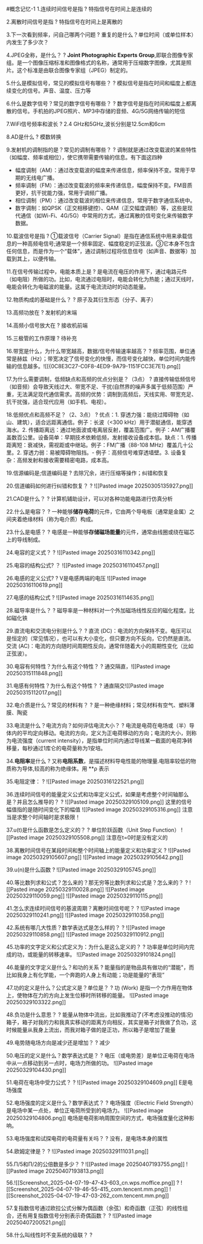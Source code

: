 #概念记忆-1
1.连续时间信号是指
?
特指信号在时间上是连续的
<!--SR:!2025-04-25,41,290-->

2.离散时间信号是指
?
特指信号在时间上是离散的
<!--SR:!2025-06-23,76,270-->

3.下一次看到频率，问自己哪两个问题
?
重复的是什么？单位时间（或单位样本）内发生了多少次？
<!--SR:!2025-04-10,26,270-->

4.JPEG全称，是什么？
?
**Joint Photographic Experts Group**,即联合图像专家组。是一个图像压缩标准和图像格式的名称，通常用于压缩数字图像，尤其是照片。这个标准是由联合图像专家组（JPEG）制定的。
<!--SR:!2025-04-22,29,250-->

5.什么是模拟信号，常见的模拟信号有哪些？
?
模拟信号是指在时间和幅度上都连续变化的信号。声音、温度、压力等
<!--SR:!2025-04-17,11,170-->

6.什么是数字信号？常见的数字信号有哪些？
?
数字信号是指在时间和幅度上都离散的信号。手机拍的JPEG照片、MP3中存储的音频、4G/5G网络传输的短信
<!--SR:!2025-05-27,49,250-->

7.WiFi信号频率和波长
?
2.4 GHz和5GHz,波长分别是12.5cm和6cm
<!--SR:!2025-04-12,6,190-->

8.AD是什么
?
模数转换
<!--SR:!2025-04-09,25,274-->

9.发射机的调制指的是？常见的调制有哪些？
?
调制就是通过改变载波的某些特性（如幅度、频率或相位），使它携带需要传输的信息。有下面这四种
- 幅度调制（AM）：通过改变载波的幅度来传递信息，频率保持不变。常用于早期的无线电广播。
- 频率调制（FM）：通过改变载波的频率来传递信息，幅度保持不变。FM音质更好，抗干扰能力强，常用于调频广播。
- 相位调制（PM）：通过改变载波的相位来传递信息，常用于数字通信系统中。
- 数字调制：如QPSK（正交相移键控）、QAM（正交幅度调制）等，这些是现代通信（如Wi-Fi、4G/5G）中常用的方式，通过离散的信号变化来传输数字数据。
<!--SR:!2025-05-06,30,214-->

10.载波信号是指
?
①载波信号（Carrier Signal）是指在通信系统中用来承载信息的一种高频电信号;通常是一个频率固定、幅度稳定的正弦波。③它本身不包含任何信息，而是作为一个“载体”，通过调制过程将信息信号（如声音、数据等）加载到其上，以便传输。
<!--SR:!2025-04-10,12,194-->

11.在信号传输过程中，电能本质上是
?
是电流在电压的作用下，通过电路元件（如电阻）所做的功。比如，电流通过电阻时，电能会转化为热能；通过天线时，电能会转化为电磁波的能量。这属于电流流动时的动态能量。
<!--SR:!2025-04-10,4,159-->

12.物质构成的基础是什么？
?
原子及其衍生形态（分子、离子）
<!--SR:!2025-05-28,52,259-->

13.高频功放在
?
发射机的末端
<!--SR:!2025-04-12,20,252-->

14.高频小信号放大在
?
接收机前端
<!--SR:!2025-04-17,25,272-->

15.三极管的工作原理
?
待补充
<!--SR:!2025-04-09,1,130-->

16.带宽是什么，为什么带宽越高，数据/信号传输速率越高？
?
频率范围，单位通常是赫兹（Hz）；带宽决定了信号变化的快慢，而信号变化越快，单位时间内能传输的信息越多。![[{0C8E3C27-C0F8-4ED9-9A79-1151FCC3E7E1}.png]]
<!--SR:!2025-04-19,25,252-->

17.为什么需要调制，低频缺点和高频的优点分别是？（3点）
?
直接传输低频信号（如音频）会导致天线过大、带宽不足、干扰(自然界的噪声多属于低频范围）严重，无法满足现代通信需求。高频的优势：调制到高频后，天线实用、带宽充足、抗干扰强，适合现代应用（如手机、电视）。
<!--SR:!2025-04-10,12,212-->

18.低频优点和高频不足？（2、3点）
?
优点：1. 穿透力强：能绕过障碍物（如山、建筑），适合远距离通信。例子：长波（<300 kHz）用于潜艇通信，能穿透海水。2. 传播距离远：通过地面波或电离层反射，覆盖范围广。例子：AM广播覆盖数百公里。设备简单：早期技术依赖低频，发射接收设备成本低。缺点：1. 传播距离短：衰减快，需视距或中继站。例子：FM广播（88-108 MHz）覆盖几十公里。2. 穿透力弱：易被障碍物阻挡。- 例子：高频信号难穿透墙壁。3. 设备复杂：高频发射和接收需要精密电路，成本高。
<!--SR:!2025-04-12,14,212-->

19.信源编码是;信道编码是
?
去除冗余，进行压缩等操作；纠错和恢复
<!--SR:!2025-04-11,13,252-->

20.信道编码如何进行纠错和恢复？
?
![[Pasted image 20250305135927.png]]
<!--SR:!2025-04-14,16,252-->

21.CAD是什么？
?
计算机辅助设计，可以对各种功能电路进行仿真分析
<!--SR:!2025-04-30,24,269-->

22.什么是电容？
?
一种能够**储存电荷**的元件，它由两个导电板（通常是金属）之间夹着绝缘材料（称为电介质）构成。
<!--SR:!2025-04-29,21,232-->

23.什么是电感？
?
电感是一种能够**存储磁场能量**的元件，通常由线圈或绕在磁芯上的导线制成。
<!--SR:!2025-05-02,24,232-->

24.电容的定义式？
?
![[Pasted image 20250316110342.png]]
<!--SR:!2025-04-20,14,212-->

25.电容的结构公式?
？
![[Pasted image 20250316110457.png]]

26.电感的定义公式?
?
V是电感两端的电压
![[Pasted image 20250316110619.png]]
<!--SR:!2025-04-20,14,212-->

27.电感的结构公式
?
![[Pasted image 20250316114635.png]]
<!--SR:!2025-04-19,13,212-->

28.磁导率是什么？
?
磁导率是一种材料对一个外加磁场线性反应的磁化程度。比如磁化铁
<!--SR:!2025-04-23,17,212-->

29.直流电和交流电分别是什么？
?
直流 (DC)：电流的方向保持不变。电压可以是恒定的（常见情况），也可以有大小变化，但只要方向不反向，它仍然是直流。
交流 (AC)：电流的方向随时间周期性反向，通常伴随着大小的周期性变化（比如正弦波）。
<!--SR:!2025-05-04,28,253-->

30.电容有何特性？为什么有这个特性？
?
通交隔直，![[Pasted image 20250315111848.png]]
<!--SR:!2025-05-01,23,233-->

31.电感有何特性？为什么有这个特性？
?
通直隔交![[Pasted image 20250315112017.png]]
<!--SR:!2025-04-10,12,233-->

32.电介质是什么？常见的材料有？
?
是一种绝缘材料；常见材料有空气、塑料薄膜、陶瓷
<!--SR:!2025-04-18,12,232-->

33.电流是什么？电流方向？如何评估电流大小？
?
电流是电荷在电场或（半）导体内的平均定向移动。电流的方向，定义为正电荷移动的方向；电流的大小，则称为电流强度（current intensity），是指单位时间内通过导线某一截面的电荷净转移量，每秒通过1库仑的电荷量称为1安培。
<!--SR:!2025-04-15,9,192-->

34.**电阻率**是什么
?
又称**电阻系数**，是描述材料导电性能的物理量.电阻率较低的物质称为导体,较高的称为绝缘体。用 **ρ
表示
<!--SR:!2025-05-03,27,253-->

35.电阻定律：
?
![[Pasted image 20250316122521.png]]
<!--SR:!2025-04-09,3,212-->

36.连续时间信号的能量定义公式和功率定义公式，如果是考虑整个时间轴那么是？并且怎么推导的？
?
![[Pasted image 20250329105109.png]]
这里的信号幅值指的是随时间变化下的幅值
![[Pasted image 20250329105316.png]]
注意当是求整个时间轴时是求极限！
<!--SR:!2025-04-10,2,214-->

37.u(t)是什么函数是怎么定义的？
?
单位阶跃函数（Unit Step Function）
![[Pasted image 20250329105508.png]]
注意在t=0时是没有定义的
<!--SR:!2025-04-10,2,214-->

38.离散时间信号在某段时间和整个时间轴上的能量定义和功率定义
?
![[Pasted image 20250329105607.png]]
![[Pasted image 20250329105642.png]]
<!--SR:!2025-04-10,2,214-->

39.u(n)是什么函数
?
![[Pasted image 20250329105745.png]]
<!--SR:!2025-04-10,2,214-->

40.等比数列求和公式？怎么来的？那无穷等比数列求和公式是？怎么来的？
?
![[Pasted image 20250329110028.png]]
![[Pasted image 20250329110059.png]]
![[Pasted image 20250329110115.png]]
<!--SR:!2025-04-10,2,214-->

41.怎么求连续时间信号的基波周期？离散时间信号呢？
?
![[Pasted image 20250329110241.png]]
![[Pasted image 20250329110358.png]]
<!--SR:!2025-04-11,3,234-->

42.系统有哪几大性质？数学表达式是怎么样的？
?
![[Pasted image 20250329110858.png]]
![[Pasted image 20250329110912.png]]
<!--SR:!2025-04-10,2,214-->

45.功率的文字定义和公式定义为：为什么是这么定义的？
?
功率是单位时间内完成的功，或能量的转移速率。
![[Pasted image 20250329101824.png]]
<!--SR:!2025-04-10,2,214-->

46.能量的文字定义是什么？和功的关系
?
能量指的是物品具有做功的“潜能"，而比如我身上有化学能，一个奔跑的人身上有动能；功是能量的“表现”
<!--SR:!2025-04-10,2,214-->

47.功的定义是什么？公式定义是？单位是？
?
功 (Work) 是指一个力作用在物体上，使物体在力的方向上发生位移时所转移的能量。
![[Pasted image 20250329103322.png]]
<!--SR:!2025-04-09,1,194-->

48.负功是什么意思？
?
能量从物体中流出，比如我推动了(不考虑没推动的情况)箱子，箱子对我的力和我真实移动的距离方向相反，其实是箱子对我做了负功，这时候能量从我身上流出，而我对箱子做的是正功，所以箱子是增加了能量
<!--SR:!2025-04-13,5,234-->

49.电势随电场方向是减少还是增加？
?
减少
<!--SR:!2025-04-10,2,214-->

50.电压的定义是什么？数学表达式是？
?
电压（或电势差）是单位正电荷在电场中从一点移动到另一点时，电场力所做的功。
![[Pasted image 20250329104430.png]]
<!--SR:!2025-04-09,1,194-->

51.电荷在电场中受力公式？
?
![[Pasted image 20250329104609.png]]
E是电场强度
<!--SR:!2025-04-09,1,194-->

52.电场强度的定义是什么？数学表达式？
?
电场强度（Electric Field Strength）是电场中某一点处，单位正电荷所受到的电场力。
![[Pasted image 20250329104806.png]]
电场是电荷影响周围空间的方式，电场强度量化这种影响。
<!--SR:!2025-04-09,1,194-->

53.电场强度和试探电荷的电荷量有关吗？
?
没有，是电场本身的属性
<!--SR:!2025-04-11,3,234-->

54.欧姆定律是？
?
![[Pasted image 20250329111031.png]]
<!--SR:!2025-04-13,5,234-->

55.Π/5和Π/2的公倍数是多少？
?
![[Pasted image 20250407193755.png]]
![[Pasted image 20250407193813.png]]

56.![[Screenshot_2025-04-07-19-47-43-603_cn.wps.moffice.png]]
?
![[Screenshot_2025-04-07-19-46-55-415_com.tencent.mm.png]]
![[Screenshot_2025-04-07-19-47-03-262_com.tencent.mm.png]]

57.复指数信号通过欧拉公式分解为偶函数（余弦）和奇函数（正弦）的线性组合，还有用复指数信号分别表示奇偶函数？
?
![[Pasted image 20250407200521.png]]

58.什么叫线性时不变系统的级联？
?